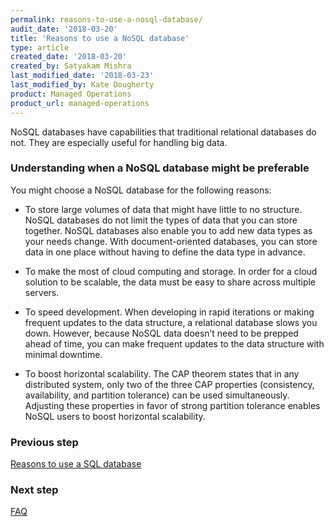```yaml
---
permalink: reasons-to-use-a-nosql-database/
audit_date: '2018-03-20'
title: 'Reasons to use a NoSQL database'
type: article
created_date: '2018-03-20'
created_by: Satyakam Mishra
last_modified_date: '2018-03-23'
last_modified_by: Kate Dougherty
product: Managed Operations
product_url: managed-operations
---
```


NoSQL databases have capabilities that traditional relational databases do not. They are especially useful for handling big data.

### Understanding when a NoSQL database might be preferable

You might choose a NoSQL database for the following reasons: 

- To store large volumes of data that might have little to no structure. NoSQL
  databases do not limit the types of data that you can store together. NoSQL
  databases also enable you to add new data types as your needs change. With
  document-oriented databases, you can store data in one place without having
  to define the data type in advance.

- To make the most of cloud computing and storage. In order for a cloud
  solution to be scalable, the data must be easy to share across multiple
  servers.

- To speed development. When developing in rapid iterations or making
  frequent updates to the data structure, a relational database slows you down.
  However, because NoSQL data doesn’t need to be prepped ahead of time, you
  can make frequent updates to the data structure with minimal downtime.

- To boost horizontal scalability. The CAP theorem states that in any
  distributed system, only two of the three CAP properties (consistency,
  availability, and partition tolerance) can be used simultaneously. Adjusting
  these properties in favor of strong partition tolerance enables NoSQL users
  to boost horizontal scalability.

### Previous step

[Reasons to use a SQL database](/how-to/reasons-to-use-a-sql-database)

### Next step

[FAQ](/how-to/intro-to-databases-faq)
